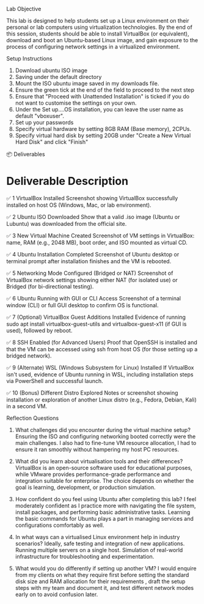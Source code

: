 Lab Objective

This lab is designed to help students set up a Linux environment on their personal or lab computers using virtualization technologies. By the end of this session, students should be able to install VirtualBox (or equivalent), download and boot an Ubuntu-based Linux image, and gain exposure to the process of configuring network settings in a virtualized environment.

Setup Instructions
1. Download ubuntu ISO image
2. Saving under the default directory
3. Mount the ISO ubuntu image saved in my downloads file.
4. Ensure the green tick at the end of the field to proceed to the next step
5. Ensure that "Proceed with Unattended Installation" is ticked if you do not want to customise the settings on your own.
6. Under the Set up....OS installation, you can leave the user name as default "vboxuser".
7. Set up your passwords 
8. Specify virtual hardware by setting 8GB RAM (Base memory), 2CPUs.
9. Specify virtual hard disk by setting 20GB under "Create a New Virtual Hard Disk" and click "Finish"


📦 Deliverables
#	Deliverable	Description
✅ 1	VirtualBox Installed	Screenshot showing VirtualBox successfully installed on host OS (Windows, Mac, or lab environment).

✅ 2	Ubuntu ISO Downloaded	Show that a valid .iso image (Ubuntu or Lubuntu) was downloaded from the official site.

✅ 3	New Virtual Machine Created	Screenshot of VM settings in VirtualBox: name, RAM (e.g., 2048 MB), boot order, and ISO mounted as virtual CD.

✅ 4	Ubuntu Installation Completed	Screenshot of Ubuntu desktop or terminal prompt after installation finishes and the VM is rebooted.

✅ 5	Networking Mode Configured (Bridged or NAT)	Screenshot of VirtualBox network settings showing either NAT (for isolated use) or Bridged (for bi-directional testing).

✅ 6	Ubuntu Running with GUI or CLI Access	Screenshot of a terminal window (CLI) or full GUI desktop to confirm OS is functional.

✅ 7	(Optional) VirtualBox Guest Additions Installed	Evidence of running sudo apt install virtualbox-guest-utils and virtualbox-guest-x11 (if GUI is used), followed by reboot.

✅ 8	SSH Enabled (for Advanced Users)	Proof that OpenSSH is installed and that the VM can be accessed using ssh from host OS (for those setting up a bridged network).

✅ 9	(Alternate) WSL (Windows Subsystem for Linux) Installed	If VirtualBox isn't used, evidence of Ubuntu running in WSL, including installation steps via PowerShell and successful launch.

✅ 10	(Bonus) Different Distro Explored	Notes or screenshot showing installation or exploration of another Linux distro (e.g., Fedora, Debian, Kali) in a second VM.

Reflection Questions

1. What challenges did you encounter during the virtual machine setup?
Ensuring the ISO and configuring networking booted correctly were the main challenges. I also had to fine-tune VM resource allocation, I had to ensure it ran smoothly without hampering my host PC resources.

2. What did you learn about virtualisation tools and their differences?
VirtualBox is an open-source software used for educational purposes, while VMware  provides performance-grade performance and integration suitable for enterprise. The choice depends on whether the goal is learning, development, or production simulation.

3. How confident do you feel using Ubuntu after completing this lab?
I feel moderately confident as I practice more with navigating the file system, install packages, and performing basic administrative tasks. Learning the basic commands for Ubuntu plays a part in managing services and configurations comfortably as well.

4. In what ways can a virtualised Linux environment help in industry scenarios?
Ideally, safe testing and integration of new applications. Running multiple servers on a single host. Simulation of real-world infrastructure for troubleshooting and experimentation.

5. What would you do differently if setting up another VM?
I would enquire from my clients on what they require first before setting the standard disk size and RAM allocation for their requirements , draft the setup steps with my team and document it, and test different network modes early on to avoid confusion later.


